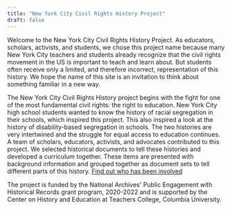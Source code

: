 ```yaml
---
title: "New York City Civil Rights History Project"
draft: false
---
```


Welcome to the New York City Civil Rights History Project. As educators, scholars, activists, and students, we chose this project name because many New York City teachers and students already recognize that the civil rights movement in the US is important to teach and learn about. But students often receive only a limited, and therefore incorrect, representation of this history. We hope the name of this site is an invitation to think about something familiar in a new way.

The New York City Civil Rights History project begins with the fight for one of the most fundamental civil rights: the right to education. New York City high school students wanted to know the history of racial segregation in their schools, which inspired this project. This also inspired a look at the history of disability-based segregation in schools. The two histories are very intertwined and the struggle for equal access to education continues.
A team of scholars, educators, activists, and advocates contributed to this project. We selected historical documents to tell these histories and developed a curriculum together. These items are presented with background information and grouped together as document sets to tell different parts of this history. [Find out who has been involved](../people)

The project is funded by the National Archives' Public Engagement with Historical Records grant program, 2020-2022 and is supported by the Center on History and Education at Teachers College, Columbia University.
